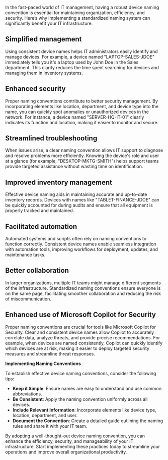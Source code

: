 In the fast-paced world of IT management, having a robust device naming convention is essential for maintaining organization, efficiency, and security. Here’s why implementing a standardized naming system can significantly benefit your IT infrastructure:

## Simplified management

Using consistent device names helps IT administrators easily identify and manage devices. For example, a device named "LAPTOP-SALES-JDOE" immediately tells you it's a laptop used by John Doe in the Sales department. This clarity reduces the time spent searching for devices and managing them in inventory systems.

## Enhanced security

Proper naming conventions contribute to better security management. By incorporating elements like location, department, and device type into the name, you can quickly spot anomalies or unauthorized devices in the network. For instance, a device named "SERVER-HQ-IT-01" clearly indicates its function and location, making it easier to monitor and secure.

## Streamlined troubleshooting

When issues arise, a clear naming convention allows IT support to diagnose and resolve problems more efficiently. Knowing the device's role and user at a glance (for example, "DESKTOP-MKTG-SMITH") helps support teams provide targeted assistance without wasting time on identification.

## Improved inventory management

Effective device naming aids in maintaining accurate and up-to-date inventory records. Devices with names like "TABLET-FINANCE-JDOE" can be quickly accounted for during audits and ensure that all equipment is properly tracked and maintained.

## Facilitated automation

Automated systems and scripts often rely on naming conventions to function correctly. Consistent device names enable seamless integration with automation tools, improving workflows for deployment, updates, and maintenance tasks.

## Better collaboration

In larger organizations, multiple IT teams might manage different segments of the infrastructure. Standardized naming conventions ensure everyone is on the same page, facilitating smoother collaboration and reducing the risk of miscommunication.

## Enhanced use of Microsoft Copilot for Security

Proper naming conventions are crucial for tools like Microsoft Copilot for Security. Clear and consistent device names allow Copilot to accurately correlate data, analyze threats, and provide precise recommendations. For example, when devices are named consistently, Copilot can quickly identify which devices are at risk, making it easier to deploy targeted security measures and streamline threat responses.

**Implementing Naming Conventions**

To establish effective device naming conventions, consider the following tips:
- **Keep it Simple**: Ensure names are easy to understand and use common abbreviations.
- **Be Consistent**: Apply the naming convention uniformly across all devices.
- **Include Relevant Information**: Incorporate elements like device type, location, department, and user.
- **Document the Convention**: Create a detailed guide outlining the naming rules and share it with your IT team.

By adopting a well-thought-out device naming convention, you can enhance the efficiency, security, and manageability of your IT infrastructure. Start implementing these practices today to streamline your operations and improve overall organizational productivity.
